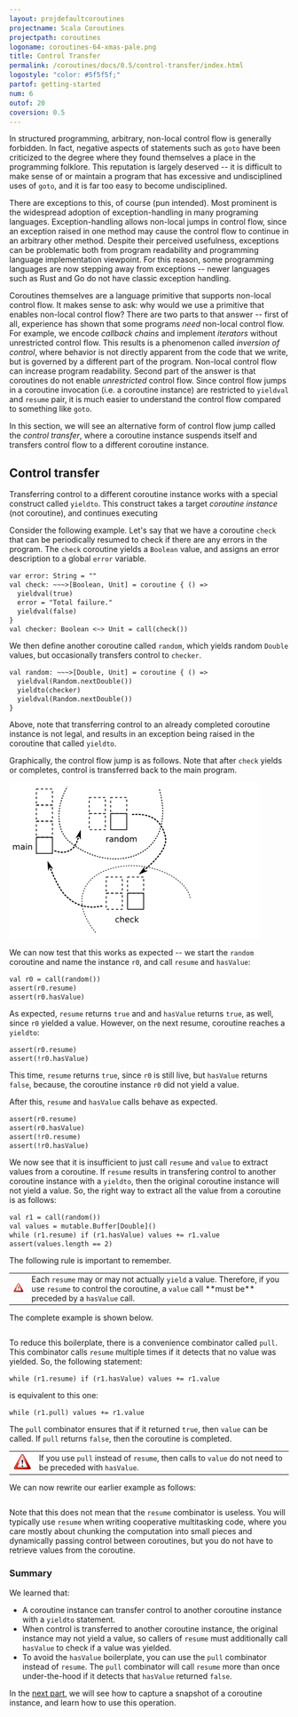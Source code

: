 ```yaml
---
layout: projdefaultcoroutines
projectname: Scala Coroutines
projectpath: coroutines
logoname: coroutines-64-xmas-pale.png
title: Control Transfer
permalink: /coroutines/docs/0.5/control-transfer/index.html
logostyle: "color: #5f5f5f;"
partof: getting-started
num: 6
outof: 20
coversion: 0.5
---
```



In structured programming,
arbitrary, non-local control flow is generally forbidden.
In fact, negative aspects of statements such as `goto`
have been criticized to the degree where
they found themselves a place in the programming folklore.
This reputation is largely deserved --
it is difficult to make sense of or maintain a program
that has excessive and undisciplined uses of `goto`,
and it is far too easy to become undisciplined.

There are exceptions to this, of course (pun intended).
Most prominent is the widespread adoption of exception-handling
in many programing languages.
Exception-handling allows non-local jumps in control flow,
since an exception raised in one method
may cause the control flow to continue in an arbitrary other method.
Despite their perceived usefulness,
exceptions can be problematic both from program readability
and programming language implementation viewpoint.
For this reason,
some programming languages are now stepping away from exceptions --
newer languages such as Rust and Go do not have classic exception handling.

Coroutines themselves are a language primitive that supports
non-local control flow.
It makes sense to ask:
why would we use a primitive that enables non-local control flow?
There are two parts to that answer --
first of all, experience has shown that some programs *need* non-local control flow.
For example, we encode *callback chains* and implement *iterators*
without unrestricted control flow.
This results is a phenomenon called *inversion of control*,
where behavior is not directly apparent from the code that we write,
but is governed by a different part of the program.
Non-local control flow can increase program readability.
Second part of the answer is that
coroutines do not enable *unrestricted* control flow.
Since control flow jumps in a coroutine invocation (i.e. a coroutine instance)
are restricted to `yieldval` and `resume` pair,
it is much easier to understand the control flow compared to something like `goto`.

In this section,
we will see an alternative form of control flow jump
called the *control transfer*,
where a coroutine instance suspends itself and transfers control flow
to a different coroutine instance.


## Control transfer

Transferring control to a different coroutine instance
works with a special construct called `yieldto`.
This construct takes a target *coroutine instance* (not coroutine),
and continues executing 

Consider the following example.
Let's say that we have a coroutine `check` that can be periodically resumed
to check if there are any errors in the program.
The `check` coroutine yields a `Boolean` value,
and assigns an error description to a global `error` variable.

    var error: String = ""
    val check: ~~~>[Boolean, Unit] = coroutine { () =>
      yieldval(true)
      error = "Total failure."
      yieldval(false)
    }
    val checker: Boolean <~> Unit = call(check())

We then define another coroutine called `random`,
which yields random `Double` values,
but occasionally transfers control to `checker`.

    val random: ~~~>[Double, Unit] = coroutine { () =>
      yieldval(Random.nextDouble())
      yieldto(checker)
      yieldval(Random.nextDouble())
    }

Above, note that transferring control to an already completed coroutine instance
is not legal, and results in an exception being raised
in the coroutine that called `yieldto`.

Graphically, the control flow jump is as follows.
Note that after `check` yields or completes,
control is transferred back to the main program.

![ ](/resources/images/invoke6.png)

We can now test that this works as expected --
we start the `random` coroutine and name the instance `r0`,
and call `resume` and `hasValue`:

    val r0 = call(random())
    assert(r0.resume)
    assert(r0.hasValue)

As expected, `resume` returns `true` and
and `hasValue` returns `true`, as well, since `r0` yielded a value.
However, on the next resume, coroutine reaches a `yieldto`:

    assert(r0.resume)
    assert(!r0.hasValue)

This time, `resume` returns `true`, since `r0` is still live,
but `hasValue` returns `false`, because,
the coroutine instance `r0` did not yield a value.

After this, `resume` and `hasValue` calls behave as expected.

    assert(r0.resume)
    assert(r0.hasValue)
    assert(!r0.resume)
    assert(!r0.hasValue)

We now see that it is insufficient
to just call `resume` and `value` to extract values from a coroutine.
If `resume` results in transfering control
to another coroutine instance with a `yieldto`,
then the original coroutine instance will not yield a value.
So, the right way to extract all the value from a coroutine is as follows:

    val r1 = call(random())
    val values = mutable.Buffer[Double]()
    while (r1.resume) if (r1.hasValue) values += r1.value
    assert(values.length == 2)

The following rule is important to remember.

<table class="docs-tip">
<td><img src="/resources/images/warning.png"/></td>
<td>
Each <code>resume</code> may or may not actually <code>yield</code> a value.
Therefore, if you use <code>resume</code> to control the coroutine,
a <code>value</code> call **must be** preceded by a <code>hasValue</code> call.
</td>
</table>

The complete example is shown below.

<div>
<pre id="examplebox-1">
</pre>
</div>
<script>
setContent(
  "examplebox-1",
  "https://api.github.com/repos/storm-enroute/coroutines/contents/src/test/scala/org/examples/ControlTransfer.scala",
  null,
  "raw",
  "https://github.com/storm-enroute/coroutines/blob/master/src/test/scala/org/examples/ControlTransfer.scala");
</script>

To reduce this boilerplate,
there is a convenience combinator called `pull`.
This combinator calls `resume` multiple times if it detects
that no value was yielded.
So, the following statement:

    while (r1.resume) if (r1.hasValue) values += r1.value

is equivalent to this one:

    while (r1.pull) values += r1.value

The `pull` combinator ensures that if it returned `true`,
then `value` can be called.
If `pull` returns `false`, then the coroutine is completed.

<table class="docs-tip">
<td><img src="/resources/images/warning.png"/></td>
<td>
If you use <code>pull</code> instead of <code>resume</code>,
then calls to <code>value</code> do not need to be preceded
with <code>hasValue</code>.
</td>
</table>

We can now rewrite our earlier example as follows:

<div>
<pre id="examplebox-2">
</pre>
</div>
<script>
setContent(
  "examplebox-2",
  "https://api.github.com/repos/storm-enroute/coroutines/contents/src/test/scala/org/examples/ControlTransferWithPull.scala",
  null,
  "raw",
  "https://github.com/storm-enroute/coroutines/blob/master/src/test/scala/org/examples/ControlTransferWithPull.scala");
</script>

Note that this does not mean that the `resume` combinator is useless.
You will typically use `resume` when writing cooperative multitasking code,
where you care mostly about chunking the computation into small pieces
and dynamically passing control between coroutines,
but you do not have to retrieve values from the coroutine.


### Summary

We learned that:

- A coroutine instance can transfer control to another coroutine instance
  with a `yieldto` statement.
- When control is transferred to another coroutine instance,
  the original instance may not yield a value,
  so callers of `resume` must additionally call `hasValue`
  to check if a value was yielded.
- To avoid the `hasValue` boilerplate, you can use the `pull` combinator
  instead of `resume`. The `pull` combinator will call `resume` more than once
  under-the-hood if it detects that `hasValue` returned `false`.

In the [next part](../snapshots/),
we will see how to capture a snapshot of a coroutine instance,
and learn how to use this operation.

